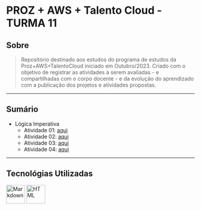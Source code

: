 # PROZ + AWS + Talento Cloud - TURMA 11

## Sobre

> Repositório destinado aos estudos do programa de estudos da Proz+AWS+TalentoCloud iniciado em Outubro/2023.
> Criado com o objetivo de registrar as atividades à serem avaliadas - e compartilhadas com o corpo docente - e da evolução do aprendizado com a publicação dos projetos e atividades propostas.

---

## Sumário

- Lógica Imperativa
  - Atividade 01: [aqui](./01-logica-imperativa/desenvolvimento-01.md)
  - Atividade 02: [aqui](./01-logica-imperativa/desenvolvimento-02.md)
  - Atividade 03: [aqui](./01-logica-imperativa/desenvolvimento-03.md)
  - Atividade 04: [aqui](./01-logica-imperativa/desenvolvimento-04.md)

---

## Tecnológias Utilizadas
<div style="display: inline_block">
  <img align="center" alt="Markdown" height="50" width="50" src="https://cdn.jsdelivr.net/gh/devicons/devicon/icons/markdown/markdown-original.svg" />
  <img align="center" alt="HTML" height="50" width="50" src="https://cdn.jsdelivr.net/gh/devicons/devicon/icons/html5/html5-original.svg" />
</div>

